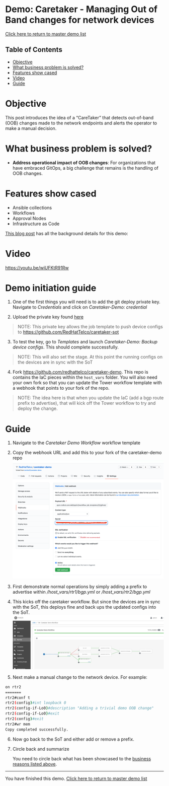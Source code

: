 # Demo: Caretaker - Managing Out of Band changes for network devices

[Click here to return to master demo list](../../README.md#demo-repository)

## Table of Contents

* [Objective](#objective)
* [What business problem is solved?](#what-business-problem-is-solved)
* [Features show cased](#features-show-cased)
* [Video](#video)
* [Guide](#guide)

# Objective

This post introduces the idea of a “CareTaker” that detects out-of-band (OOB) changes made to the network endpoints and alerts the operator to make a manual decision.

# What business problem is solved?

- **Address operational impact of OOB changes**:
For organizations that have embraced GitOps, a big challenge that remains is the handling of OOB changes.

# Features show cased

- Ansible collections
- Workflows
- Approval Nodes
- Infrastructure as Code

[This blog post](https://termlen0.github.io/2020/11/28/observations/)  has all the background details for this demo:

# Video

https://youtu.be/wiUFKtR91Rw


# Demo initiation guide

1. One of the first things you will need is to add the git deploy private key. Navigate to *Credentials* and click on *Caretaker-Demo: credential*

2. Upload the private key found [here](https://drive.google.com/file/d/1m8Qorgre4XEgqG8C0ykB2Vd71-bJ7Mle/view?usp=sharing)

> NOTE: This private key allows the job template to push device configs to https://github.com/RedHatTelco/caretaker-sot

3. To test the key, go to *Templates* and launch *Caretaker-Demo: Backup device configs*. This should complete successfully.

> NOTE: This will also set the stage. At this point the running configs on the devices are in sync with the SoT

4. Fork https://github.com/redhattelco/caretaker-demo. This repo is contains the IaC pieces within the `host_vars` folder. You will also need your own fork so that you can update the Tower workflow template with a webhook that points to your fork of the repo.

> NOTE: The idea here is that when you update the IaC (add a bgp route prefix to advertise), that will kick off the Tower workflow to try and deploy the change.

# Guide

1. Navigate to the *Caretaker Demo Workflow* workflow template

2. Copy the webhook URL and add this to your fork of the caretaker-demo repo ![Alt Text]( ../../images/webhook.png )

3. First demonstrate normal operations by simply adding a prefix to advertise within */host_vars/rtr1/bgp.yml* or */host_vars/rtr2/bgp.yml*

4. This kicks off the caretaker workflow. But since the devices are in sync with the SoT, this deploys fine and back ups the updated configs into the SoT. ![Alt Text](../../images/caretaker_initial_workflow.png )

5. Next make a manual change to the network device. For example:

``` bash
on rtr2
=======
rtr2#conf t
rtr2(config)#int loopback 0
rtr2(config-if-Lo0)#description "Adding a trivial demo OOB change"
rtr2(config-if-Lo0)#exit
rtr2(config)#exit
rtr2#wr mem
Copy completed successfully.
```
6. Now go back to the SoT and either add or remove a prefix.



8. Circle back and summarize

     You need to circle back what has been showcased to the [business reasons listed above](#what-business-problem-is-solved).


---
You have finished this demo.  [Click here to return to master demo list](../../README.md#demo-repository)
